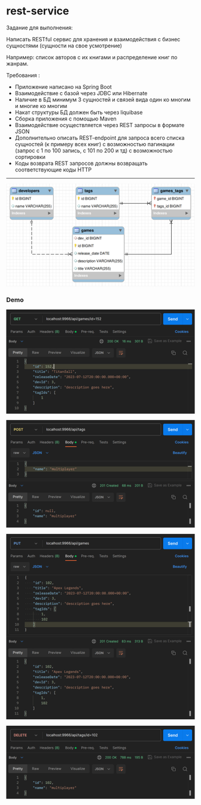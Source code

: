 # rest-service

Задание для выполнения:

Написать RESTful сервис для хранения и взаимодействия с бизнес сущностями (сущности на свое усмотрение)

Например: список авторов с их книгами и распределение книг по жанрам.

Требования :
- Приложение написано на Spring Boot
- Взаимодействие с базой через JDBC или Hibernate
- Наличие в БД минимум 3 сущностей и связей вида один ко многим и многие ко многим
- Накат структуры БД должен быть через liquibase
- Сборка приложения с помощью Maven
- Взаимодействие осуществляется через REST запросы в формате JSON
- Дополнительно описать REST-endpoint для запроса всего списка сущностей (к примеру всех книг) с возможностью пагинации (запрос с 1 по 100 запись, с 101 по 200 и тд) с возможностью сортировки
- Коды возврата REST запросов должны возвращать соответствующие коды HTTP
 
---

![db-schema.png](pictures/db-schema.png)

### Demo
![demo-get.png](pictures/demo-get.png)

![demo-post.png](pictures/demo-post.png)

![demo-put.png](pictures/demo-put.png)

![demo-del.png](pictures/demo-del.png)